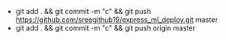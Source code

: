 - git add . && git commit -m "c" && git push https://github.com/sreegithub19/express_ml_deploy.git master
- git add . && git commit -m "c" && git push origin master
